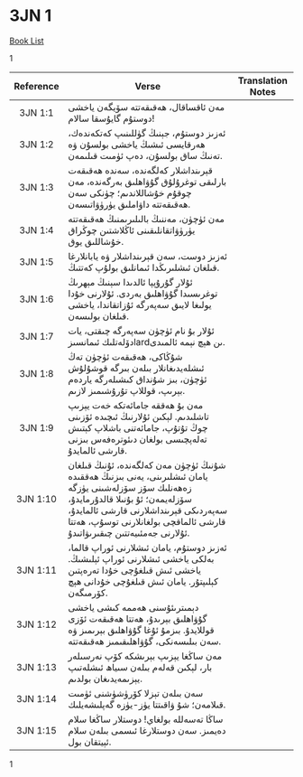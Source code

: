 # 3JN 1
[Book List](../README.md)

1 

| Reference | Verse | Translation Notes |
|:---------:|-------|-------------------|
|3JN 1:1|مەن ئاقساقال، ھەقىقەتتە سۆيگەن ياخشى دوستۇم گايۇسقا سالام!||
|3JN 1:2|ئەزىز دوستۇم، جېنىڭ گۈللىنىپ كەتكەندەك، ھەرقايسى ئىشىڭ ياخشى بولسۇن ۋە تەنىڭ ساق بولسۇن، دەپ ئۈمىت قىلىمەن.||
|3JN 1:3|قېرىنداشلار كەلگەندە، سەندە ھەقىقەت بارلىقى توغرۇلۇق گۇۋاھلىق بەرگەندە، مەن چوقۇم خۇشاللاندىم؛ چۈنكى سەن ھەقىقەتتە داۋاملىق يۈرۈۋاتىسەن.||
|3JN 1:4|مەن ئۈچۈن، مەننىڭ بالىلىرىمنىڭ ھەقىقەتتە يۈرۈۋاتقانلىقىنى ئاڭلاشتىن چوڭراق خۇشاللىق يوق.||
|3JN 1:5|ئەزىز دوست، سەن قېرىنداشلار ۋە يابانلارغا قىلغان ئىشلىرىڭدا ئىمانلىق بولۇپ كەتتىڭ.||
|3JN 1:6|ئۇلار گۇرۇپپا ئالدىدا سېنىڭ مېھرىڭ توغرىسىدا گۇۋاھلىق بەردى. ئۇلارنى خۇدا يولىغا لايىق سەپەرگە ئۇزاتقاندا، ياخشى قىلغان بولىسەن.||
|3JN 1:7|ئۇلار بۇ نام ئۈچۈن سەپەرگە چىقتى، يات دۆلەتلىك ئىمانسىزlardىن ھېچ نېمە ئالمىدى.||
|3JN 1:8|شۇڭاكى، ھەقىقەت ئۈچۈن تەڭ ئىشلەيدىغانلار بىلەن بىرگە قوشۇلۇش ئۈچۈن، بىز شۇنداق كىشىلەرگە ياردەم بېرىپ، قوللاپ تۇرۇشىمىز لازىم.||
|3JN 1:9|مەن بۇ ھەققە جامائەتكە خەت يېزىپ تاشلىدىم. لېكىن ئۇلارنىڭ ئىچىدە ئۆزىنى چوڭ تۇتۇپ، جامائەتنى باشلاپ كېتىش تەلەپچىسى بولغان دىئوترەفەس بىزنى قارشى ئالمايدۇ.||
|3JN 1:10|شۇنىڭ ئۈچۈن مەن كەلگەندە، ئۇنىڭ قىلغان يامان ئىشلىرىنى، يەنى بىزنىڭ ھەققىدە زەھەنلىك سۆز سۆزلەشىنى يۈزگە سۆزلەيمەن؛ ئۇ بۇنىلا قالدۇرمايدۇ، سەپەردىكى قېرىنداشلارنى قارشى ئالمايدۇ، قارشى ئالماقچى بولغانلارنى توسۇپ، ھەتتا ئۇلارنى جەمئىيەتتىن چىقىرىۋاتىدۇ.||
|3JN 1:11|ئەزىز دوستۇم، يامان ئىشلارنى ئوراپ قالما، بەلكى ياخشى ئىشلارنى ئوراپ ئېلىشىڭ. ياخشى ئىش قىلغۇچى خۇدا تەرەپتىن كېلىپتۇر. يامان ئىش قىلغۇچى خۇدانى ھېچ كۆرمىگەن.||
|3JN 1:12|دېمىترىئۇسنى ھەممە كىشى ياخشى گۇۋاھلىق بېرىدۇ، ھەتتا ھەقىقەت ئۆزى قوللايدۇ. بىزمۇ ئۇغا گۇۋاھلىق بېرىمىز ۋە سەن بىلىسەنكى، گۇۋاھلىقىمىز ھەقىقەتتە.||
|3JN 1:13|مەن ساڭغا يېزىپ بېرىشكە كۆپ نەرسىلەر بار، لېكىن قەلەم بىلەن سىياھ ئىشلەتىپ يېزىمەيدىغان بولدىم.||
|3JN 1:14|سەن بىلەن تېزلا كۆرۈشۈشنى ئۈمىت قىلامەن؛ شۇ ۋاقىتتا يۈز-يۈزە گەپلىشەيلىك.||
|3JN 1:15|ساڭا تەسەللە بولغاي! دوستلار ساڭغا سلام دەيمىز. سەن دوستلارغا ئىسمى بىلەن سلام ئېيتقان بول.||


1 